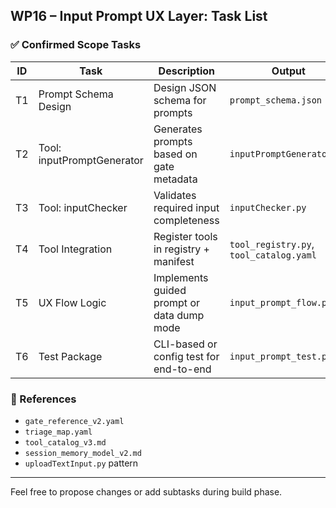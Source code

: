 ## WP16 – Input Prompt UX Layer: Task List

### ✅ Confirmed Scope Tasks

| ID | Task | Description | Output |
|----|------|-------------|--------|
| T1 | Prompt Schema Design | Design JSON schema for prompts | `prompt_schema.json` |
| T2 | Tool: inputPromptGenerator | Generates prompts based on gate metadata | `inputPromptGenerator.py` |
| T3 | Tool: inputChecker | Validates required input completeness | `inputChecker.py` |
| T4 | Tool Integration | Register tools in registry + manifest | `tool_registry.py`, `tool_catalog.yaml` |
| T5 | UX Flow Logic | Implements guided prompt or data dump mode | `input_prompt_flow.py` |
| T6 | Test Package | CLI-based or config test for end-to-end | `input_prompt_test.py` |

### 🧠 References
- `gate_reference_v2.yaml`
- `triage_map.yaml`
- `tool_catalog_v3.md`
- `session_memory_model_v2.md`
- `uploadTextInput.py` pattern

---

Feel free to propose changes or add subtasks during build phase.